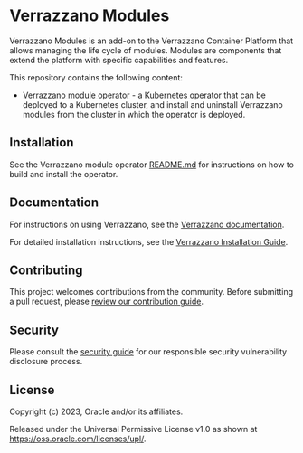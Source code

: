 # Verrazzano Modules

Verrazzano Modules is an add-on to the Verrazzano Container Platform that allows managing the life cycle of modules. Modules are components that extend the platform with specific capabilities and features.

This repository contains the following content:

- [Verrazzano module operator](./module-operator) - a [Kubernetes operator](https://kubernetes.io/docs/concepts/extend-kubernetes/operator/) that can
  be deployed to a Kubernetes cluster, and install and uninstall Verrazzano modules from the cluster in which the operator is deployed.

## Installation

See the Verrazzano module operator [README.md](./module-operator/README.md) for instructions on how to build and install the operator.

## Documentation

For instructions on using Verrazzano, see the [Verrazzano documentation](https://verrazzano.io/latest/docs/).

For detailed installation instructions, see the [Verrazzano Installation Guide](https://verrazzano.io/latest/docs/setup/install/installation/).

## Contributing

This project welcomes contributions from the community. Before submitting a pull request, please [review our contribution guide](./CONTRIBUTING.md).

## Security

Please consult the [security guide](./SECURITY.md) for our responsible security vulnerability disclosure process.

## License

Copyright (c) 2023, Oracle and/or its affiliates.

Released under the Universal Permissive License v1.0 as shown at <https://oss.oracle.com/licenses/upl/>.
